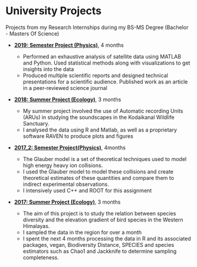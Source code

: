 # University Projects
Projects from my Research Internships during my BS-MS Degree (Bachelor - Masters Of Science)

- [**2019: Semester Project (Physics)**](https://github.com/nalapalu/University_Projects/blob/main/Chiran_ProjectPresentation_2019.pdf), 4 months   
  - Performed an exhaustive analysis of satellite data using MATLAB and Python. Used statistical methods along with visualizations to get insights into the data
  - Produced multiple scientific reports and designed technical presentations for a scientific audience. Published work as an article in a peer-reviewed science journal

- [**2018: Summer Project (Ecology)**](https://github.com/nalapalu/University_Projects/blob/main/Chiran_ProjectReport_2018.pdf), 3 months
  - My summer project involved the use of Automatic recording Units (ARUs) in studying the soundscapes in the Kodaikanal Wildlife Sanctuary.
  - I analysed the data using R and Matlab, as well as a proprietary software RAVEN to produce plots and figures

- [**2017_2: Semester Project(Physics)**](https://github.com/nalapalu/University_Projects/blob/main/Chiran_ProjectPresentation_2017_2.pdf), 4months
  - The Glauber model is a set of theoretical techniques used to model high energy heavy ion collisions.
  - I used the Glauber model to model these collisions and create theoretical estimates of these quantities and compare them to indirect experimental observations.
  - I intensively used C++ and ROOT for this assignment


- [**2017: Summer Project (Ecology)**](https://github.com/nalapalu/University_Projects/blob/main/Chiran_ProjectReport_2017.pdf), 3 months
  - The aim of this project is to study the relation between species diversity and the elevation gradient of bird species in the Western Himalayas.
  - I sampled the data in the region for over a month 
  - I spent the next 4 months processing the data in R and its associated packages, vegan, Biodiversity Distance, SPECIES and species estimators such as Chao1 and Jackknife to determine sampling completeness. 




